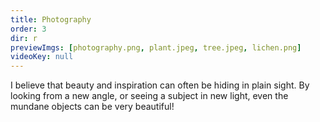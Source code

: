 ```yaml
---
title: Photography
order: 3
dir: r
previewImgs: [photography.png, plant.jpeg, tree.jpeg, lichen.png]
videoKey: null
---
```

I believe that beauty and inspiration can often be hiding in plain sight. By looking from a new angle, or seeing a subject in new light, even the mundane objects can be very beautiful! 